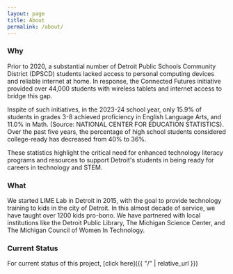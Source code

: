 ```yaml
---
layout: page
title: About
permalink: /about/
---
```

### Why

Prior to 2020, a substantial number of Detroit Public Schools Community District (DPSCD) students lacked access to personal computing devices and reliable internet at home. In response, the Connected Futures initiative provided over 44,000 students with wireless tablets and internet access to bridge this gap. 

Inspite of such initiatives, in the 2023-24 school year, only 15.9% of students in grades 3-8 achieved proficiency in English Language Arts, and 11.0% in Math. (Source: NATIONAL CENTER FOR EDUCATION STATISTICS). Over the past five years, the percentage of high school students considered college-ready has decreased from 40% to 36%. 

These statistics highlight the critical need for enhanced technology literacy programs and resources to support Detroit's students in being ready for careers in technology and STEM.


### What
We started LIME Lab in Detroit in 2015, with the goal to provide technology training to kids in the city of Detroit. In this almost decade of service, we have taught over 1200 kids pro-bono. We have partnered with local institutions like the Detroit Public Library, The Michigan Science Center, and The Michigan Council of Women In Technology.

  
### Current Status
For current status of this project, [click here]({{ "/" | relative_url }})
